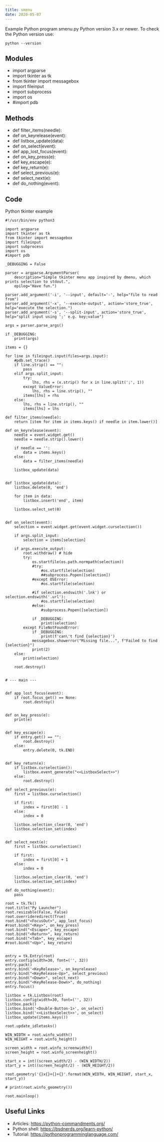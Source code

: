 ```yaml
---
title: smenu
date: 2020-05-07
---
```

Example Python program smenu.py
Python version 3.x or newer.
To check the Python version use:

    python --version

## Modules

* import argparse
* import tkinter as tk
* from tkinter import messagebox
* import fileinput
* import subprocess
* import os
* #import pdb

## Methods

* def filter_items(needle):
* def on_keyrelease(event):
* def listbox_update(data):
* def on_select(event):
* def app_lost_focus(event):
* def on_key_press(e):
* def key_escape(e):
* def key_return(e):
* def select_previous(e):
* def select_next(e):
* def do_nothing(event):

## Code

Python tkinter example

    #!/usr/bin/env python3
    
    import argparse
    import tkinter as tk
    from tkinter import messagebox
    import fileinput
    import subprocess
    import os
    #import pdb
    
    _DEBUGGING = False
    
    parser = argparse.ArgumentParser(
        description="Simple tkinter menu app inspired by dmenu, which prints selection to stdout.",
        epilog="Have fun.")
    
    parser.add_argument('-i', '--input', default='-', help="file to read from")
    parser.add_argument('-x', '--execute-output', action='store_true', help="execute the selection.")
    parser.add_argument('-s', '--split-input', action='store_true', help="split input using ';' e.g. key;value")
    
    args = parser.parse_args()
    
    if _DEBUGGING:
        print(args)
    
    items = {}
    
    for line in fileinput.input(files=args.input):
        #pdb.set_trace()
        if line.strip() == "":
            pass
        elif args.split_input:
            try:
                lhs, rhs = (x.strip() for x in line.split(';', 1))
            except ValueError:
                lhs, rhs = line.strip(), ""
            items[lhs] = rhs
        else:
            lhs, rhs = line.strip(), ""
            items[lhs] = lhs
    
    def filter_items(needle):
        return [item for item in items.keys() if needle in item.lower()]
    
    def on_keyrelease(event):
        needle = event.widget.get()
        needle = needle.strip().lower()
    
        if needle == '':
            data = items.keys()
        else:
            data = filter_items(needle)
    
        listbox_update(data)
    
    
    def listbox_update(data):
        listbox.delete(0, 'end')
    
        for item in data:
            listbox.insert('end', item)
    
        listbox.select_set(0)
    
    
    def on_select(event):
        selection = event.widget.get(event.widget.curselection())
    
        if args.split_input:
            selection = items[selection]
    
        if args.execute_output:
            root.withdraw() # hide
            try:
                os.startfile(os.path.normpath(selection))
                #try:
                    #os.startfile(selection)
                    ##subprocess.Popen([selection])
                #except OSError:
                    #os.startfile(selection)
    
                #if selection.endswith('.lnk') or selection.endswith('.url'):
                    #os.startfile(selection)
                #else:
                    #subprocess.Popen([selection])
    
                if _DEBUGGING:
                    print(selection)
            except FileNotFoundError:
                if _DEBUGGING:
                    print(f'can\'t find {selection}')
                messagebox.showerror("Missing file...", f"Failed to find {selection}")
                print(2)
        else:
            print(selection)
    
        root.destroy()
    
    
    # --- main ---
    
    
    def app_lost_focus(event):
        if root.focus_get() == None:
            root.destroy()
    
    
    def on_key_press(e):
        print(e)
    
    
    def key_escape(e):
        if entry.get() == "":
            root.destroy()
        else:
            entry.delete(0, tk.END)
    
    
    def key_return(e):
        if listbox.curselection():
            listbox.event_generate("<<ListboxSelect>>")
        else:
            root.destroy()
    
    def select_previous(e):
        first = listbox.curselection()
    
        if first:
            index = first[0] - 1
        else:
            index = 0
    
        listbox.selection_clear(0, 'end')
        listbox.selection_set(index)
    
    
    def select_next(e):
        first = listbox.curselection()
    
        if first:
            index = first[0] + 1
        else:
            index = 0
    
        listbox.selection_clear(0, 'end')
        listbox.selection_set(index)
    
    def do_nothing(event):
        pass
    
    root = tk.Tk()
    root.title("Py Launcher")
    root.resizable(False, False)
    root.overrideredirect(True)
    root.bind("<FocusOut>", app_lost_focus)
    #root.bind("<Key>", on_key_press)
    root.bind("<Escape>", key_escape)
    root.bind("<Return>", key_return)
    root.bind("<Tab>", key_escape)
    #root.bind("<Up>", key_return)
    
    
    entry = tk.Entry(root)
    entry.config(width=30, font=('', 32))
    entry.pack()
    entry.bind('<KeyRelease>', on_keyrelease)
    entry.bind("<KeyRelease-Up>", select_previous)
    entry.bind("<Down>", select_next)
    entry.bind("<KeyRelease-Down>", do_nothing)
    entry.focus()
    
    listbox = tk.Listbox(root)
    listbox.config(width=30, font=('', 32))
    listbox.pack()
    listbox.bind('<Double-Button-1>', on_select)
    listbox.bind('<<ListboxSelect>>', on_select)
    listbox_update(items.keys())
    
    root.update_idletasks()
    
    WIN_WIDTH = root.winfo_width()
    WIN_HEIGHT = root.winfo_height()
    
    screen_width = root.winfo_screenwidth()
    screen_height = root.winfo_screenheight()
    
    start_x = int((screen_width/2) - (WIN_WIDTH/2))
    start_y = int((screen_height/2) - (WIN_HEIGHT/2))
    
    root.geometry('{}x{}+{}+{}'.format(WIN_WIDTH, WIN_HEIGHT, start_x, start_y))
    
    # print(root.winfo_geometry())
    
    root.mainloop()
    
    

## Useful Links

- Articles: https://python-commandments.org/
- Python shell: https://bsdnerds.org/learn-python/
- Tutorial: https://pythonprogramminglanguage.com/
